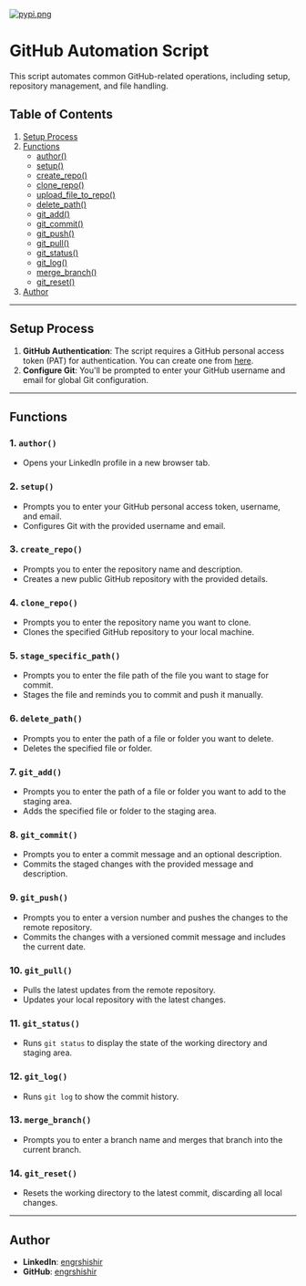 [![pypi.png](https://i.postimg.cc/nrTbcvNQ/pypi.png)](https://pypi.org/project/engr-colab-github/)
# GitHub Automation Script

This script automates common GitHub-related operations, including setup, repository management, and file handling.

## Table of Contents
1. [Setup Process](#setup-process)
2. [Functions](#functions)
   - [author()](#author)
   - [setup()](#setup)
   - [create_repo()](#create_repo)
   - [clone_repo()](#clone_repo)
   - [upload_file_to_repo()](#upload_file_to_repo)
   - [delete_path()](#delete_path)
   - [git_add()](#git_add)
   - [git_commit()](#git_commit)
   - [git_push()](#git_push)
   - [git_pull()](#git_pull)
   - [git_status()](#git_status)
   - [git_log()](#git_log)
   - [merge_branch()](#merge_branch)
   - [git_reset()](#git_reset)
3. [Author](#author)

---

## Setup Process

1. **GitHub Authentication**: The script requires a GitHub personal access token (PAT) for authentication. You can create one from [here](https://github.com/settings/personal-access-tokens).
2. **Configure Git**: You'll be prompted to enter your GitHub username and email for global Git configuration.

---

## Functions

### 1. `author()`
   - Opens your LinkedIn profile in a new browser tab.

### 2. `setup()`
   - Prompts you to enter your GitHub personal access token, username, and email.
   - Configures Git with the provided username and email.

### 3. `create_repo()`
   - Prompts you to enter the repository name and description.
   - Creates a new public GitHub repository with the provided details.

### 4. `clone_repo()`
   - Prompts you to enter the repository name you want to clone.
   - Clones the specified GitHub repository to your local machine.

### 5. `stage_specific_path()`
   - Prompts you to enter the file path of the file you want to stage for commit.
   - Stages the file and reminds you to commit and push it manually.

### 6. `delete_path()`
   - Prompts you to enter the path of a file or folder you want to delete.
   - Deletes the specified file or folder.

### 7. `git_add()`
   - Prompts you to enter the path of a file or folder you want to add to the staging area.
   - Adds the specified file or folder to the staging area.

### 8. `git_commit()`
   - Prompts you to enter a commit message and an optional description.
   - Commits the staged changes with the provided message and description.

### 9. `git_push()`
   - Prompts you to enter a version number and pushes the changes to the remote repository.
   - Commits the changes with a versioned commit message and includes the current date.

### 10. `git_pull()`
   - Pulls the latest updates from the remote repository.
   - Updates your local repository with the latest changes.

### 11. `git_status()`
   - Runs `git status` to display the state of the working directory and staging area.

### 12. `git_log()`
   - Runs `git log` to show the commit history.

### 13. `merge_branch()`
   - Prompts you to enter a branch name and merges that branch into the current branch.

### 14. `git_reset()`
   - Resets the working directory to the latest commit, discarding all local changes.

---

## Author 
- **LinkedIn**: [engrshishir](https://www.linkedin.com/in/engrshishir/)
- **GitHub**: [engrshishir](https://github.com/engrshishir)
